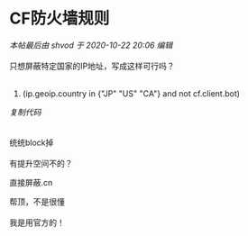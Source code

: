 # CF防火墙规则


<i class="pstatus"> 本帖最后由 shvod 于 2020-10-22 20:06 编辑 </i><br />
<br />
只想屏蔽特定国家的IP地址，写成这样可行吗？<br />
<br /><div class="blockcode"><div id="code_ieS"><ol><li>(ip.geoip.country in {&quot;JP&quot; &quot;US&quot; &quot;CA&quot;} and not cf.client.bot) </ol></div><em onclick="copycode($('code_ieS'));">复制代码</em></div><br />
<br />
统统block掉<br />
<br />
有提升空间不的？

直接屏蔽.cn

帮顶，不是很懂<br />
<br />
我是用官方的！<br />
<br />
<img src="static/image/smiley/default/lol.gif" smilieid="12" border="0" alt="" /><img src="static/image/smiley/default/lol.gif" smilieid="12" border="0" alt="" /><img src="static/image/smiley/default/lol.gif" smilieid="12" border="0" alt="" />
